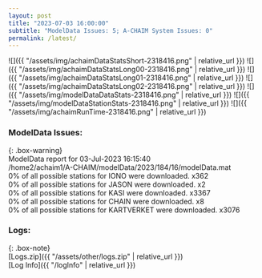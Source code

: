 ```yaml
---
layout: post
title: "2023-07-03 16:00:00"
subtitle: "ModelData Issues: 5; A-CHAIM System Issues: 0"
permalink: /latest/
---
```


![]({{ "/assets/img/achaimDataStatsShort-2318416.png" | relative_url }})
![]({{ "/assets/img/achaimDataStatsLong00-2318416.png" | relative_url }})
![]({{ "/assets/img/achaimDataStatsLong01-2318416.png" | relative_url }})
![]({{ "/assets/img/achaimDataStatsLong02-2318416.png" | relative_url }})
![]({{ "/assets/img/modelDataDataStats-2318416.png" | relative_url }})
![]({{ "/assets/img/modelDataStationStats-2318416.png" | relative_url }})
![]({{ "/assets/img/achaimRunTime-2318416.png" | relative_url }})


### ModelData Issues:  
  
{: .box-warning}  
 ModelData report for 03-Jul-2023 16:15:40   
 /home2/achaim1/A-CHAIM/modelData/2023/184/16/modelData.mat   
 0% of all possible stations for IONO were downloaded. x362   
 0% of all possible stations for JASON were downloaded. x2   
 0% of all possible stations for KASI were downloaded. x3367   
 0% of all possible stations for CHAIN were downloaded. x8   
 0% of all possible stations for KARTVERKET were downloaded. x3076   
  


### Logs:  
  
{: .box-note}  
[Logs.zip]({{ "/assets/other/logs.zip" | relative_url }})  
[Log Info]({{ "/logInfo" | relative_url }})  
